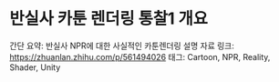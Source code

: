 # 반실사 카툰 렌더링 통찰1 개요

간단 요약: 반실사 NPR에 대한 사실적인 카툰렌더링 설명
자료 링크: https://zhuanlan.zhihu.com/p/561494026
태그: Cartoon, NPR, Reality, Shader, Unity